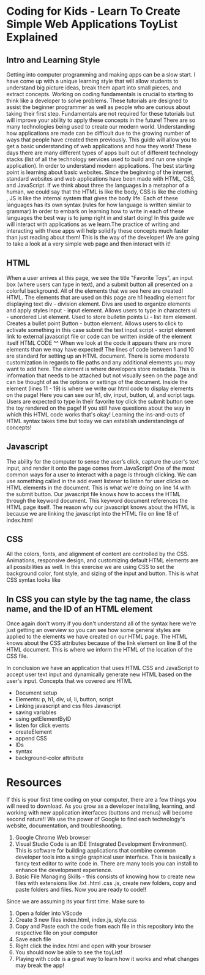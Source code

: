 






# Coding for Kids - Learn To Create Simple Web Applications ToyList Explained


## Intro and Learning Style
Getting into computer programming and making apps can be a slow start. I have come up with a unique learning style that will allow students to understand big picture ideas, break them apart into small pieces, and extract concepts. Working on coding fundamentals is crucial to starting to think like a developer to solve problems. These tutorials are designed to assist the beginner programmer as well as people who are curious about taking their first step. Fundamentals are not required for these tutorials but will improve your ability to apply these concepts in the future! 
There are so many technologies being used to create our modern world. Understanding how applications are made can be difficult due to the growing number of ways that people have created them previously. 
This guide will allow you to get a basic understanding of web applications and how they work! These days there are many different types of apps built out of different technology stacks (list of all the technology services used to build and run one single application). In order to understand modern applications. The best starting point is learning about basic websites.
Since the beginning of the internet, standard websites and web applications have been made with HTML, CSS, and JavaScript. If we think about three the languages in a metaphor of a human, we could say that the 
HTML is like the body, CSS is like the clothing , JS is like the internal system that gives the body life.
Each of these languages has its own syntax (rules for how language is written similar to grammar)
In order to embark on learning how to write in each of these languages the best way is to jump right in and start doing!
In this guide we will interact with applications as we learn.The practice of writing and interacting with these apps will help solidify these concepts much faster than just reading about them! This is the way of the developer!
We are going to take a look at a very simple web page and then interact with it!

## HTML
When a user arrives at this page, we see the title "Favorite Toys", an input box (where users can type in text), and a submit button all presented on a colorful background. All of the elements that we see here are createdI HTML. The elements that are used on this page are 
h1 heading element for displaying text
div - division element. Divs are used to organize elements and apply styles
input - input element. Allows users to type in characters
ul - unordered List element. Used to store bulletin points
Li - list item element. Creates a bullet point
Button - button element. Allows users to click to activate something in this case submit the text input
script - script element  link to external javascript file or code can be written inside of the element itself
HTML CODE ^^
When we look at the code it appears there are more elements than we may have expected! 
The lines of code between 1 and 10 are standard for setting up an HTML document. There is some moderate customization in regards to file paths and any additional elements you may want to add here. The <head> element is where developers store metadata. This is information that needs to be attached but not visually seen on the page and can be thought of as the options or settings of the document.
Inside the <body> element (lines 11 - 19) is where we write our html code to display elements on the page! Here you can see our h1, div, input, button, ul, and script tags. Users are expected to
type in their favorite toy
click the submit button
see the toy rendered on the page!
If you still have questions about the way in which this HTML code works that's okay! 
Learning the ins-and-outs of HTML syntax takes time but today we can establish understandings of concepts!
## Javascript
The ability for the computer to sense the user’s click, capture the user's text input, and render it onto the page comes from JavaScript! One of the most common ways for a user to interact with a page is through clicking. We can use something called in the add event listener to listen for user clicks on HTML elements in the document. This is what we're doing on line 14 with the submit button.
Our javascript file knows how to access the HTML through the keyword document. This keyword document references the HTML page itself. 
The reason why our javascript knows about the HTML is because we are linking the javascript into the HTML file on line 18 of index.html





## CSS 
All the colors, fonts, and alignment of content are controlled by the CSS. Animations, responsive design, and customizing default HTML elements are all possibilities as well.  In this exercise we are using CSS to set the background color, font style, and sizing of the input and button. 
This is what CSS syntax looks like 


## In CSS you can style by the tag name, the class name, and the ID of an HTML element
Once again don't worry if you don't understand all of the syntax here we're just getting an overview so you can see how some general styles are applied to the elements we have created on our HTML page.
The HTML knows about the CSS attributes because of the link element on line 8 of the HTML document. This is where we inform the HTML of the location of the CSS file.

In conclusion we have an application that uses HTML CSS and JavaScript to accept user text input and dynamically generate new HTML based on the user's input. Concepts that we covered are
HTML
- Document setup
- Elements: p, h1, div, ul, li, button, script
- Linking javascript and css files
Javascript
- saving variables
- using getElementByID
- listen for click events
- createElement
- append
CSS
- IDs
- syntax
- background-color attribute









# Resources
If this is your first time coding on your computer, there are a few things you will need to download. As you grow as a developer installing, learning, and working with new application interfaces (buttons and menus) will become second nature!! We use the power of Google to find each technology's website, documentation, and troubleshooting.
1. Google Chrome Web browser
2. Visual Studio Code is an IDE (Integrated Development Environment). This is software for building applications that combine common developer tools into a single graphical user interface. This is basically a fancy text editor to write code in. There are many tools you can install to enhance the development experience.
3. Basic File Managing Skills - this consists of knowing how to create new files with extensions like .txt .html .css .js, create new folders, copy and paste folders and files.
Now you are ready to code!!

Since we are assuming its your first time. Make sure to

1. Open a folder into VScode
2. Create 3 new files index.html, index.js, style.css
3. Copy and Paste each the code from each file in this repository into the respective file on your computer
4. Save each file
5. Right click the index.html and open with your browser
6. You should now be able to see the toyList!
7. Playing with code is a great way to learn how it works and what changes may break the app!



